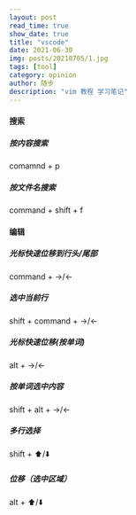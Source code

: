 ```yaml
---
layout: post
read_time: true
show_date: true
title: "vscode"
date: 2021-06-30
img: posts/20210705/1.jpg
tags: [tool]
category: opinion
author: 随步
description: "vim 教程 学习笔记"
---
```

#### 搜索
##### 按内容搜索
comamnd + p
##### 按文件名搜索
command + shift + f

#### 编辑
##### 光标快速位移到行头/尾部
command + ->/<-
##### 选中当前行
shift + command + ->/<-

##### 光标快速位移(按单词)
alt + ->/<-
##### 按单词选中内容
shift + alt + ->/<-

##### 多行选择
shift + ⬆️/⬇️

##### 位移（选中区域）
alt + ⬆️/⬇️

